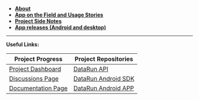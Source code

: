 - **[About](https://github.com/orgs/DataRun-ye/discussions/16)**
- **[App on the Field and Usage Stories](https://github.com/DataRun-ye/.github/wiki/App-on-the-field)**
- **[Project Side Notes](https://shadowed-duke-071.notion.site/114478a2374e80e79e2fe953e8239433?v=114478a2374e80b1b43d000c74357d29)**
- **[App releases (Android and desktop)](https://github.com/DataRun-ye/data-run-mobile/releases)**

---

**Useful Links:**

| **Project Progress** | **Project Repositories** |
| --- | --- |
| [Project Dashboard](https://github.com/orgs/DataRun-ye/projects/1/views/1?pane=info) | [DataRun API](https://github.com/DataRun-ye/data-run-api) |
| [Discussions Page](https://github.com/orgs/DataRun-ye/discussions) | [DataRun Android SDK](https://github.com/DataRun-ye/data-run-mobile-sdk)
| [Documentation Page](https://datarun-ye.github.io/data-run-docs/)  | [DataRun Android APP](https://github.com/DataRun-ye/data-run-mobile)    | [DataRun Documentation](https://masspro-nmcpye.github.io/data-run-docs/) |


